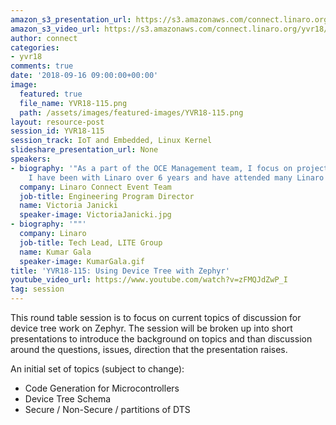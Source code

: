 ```yaml
---
amazon_s3_presentation_url: https://s3.amazonaws.com/connect.linaro.org/yvr18/presentations/yvr18-115.pdf
amazon_s3_video_url: https://s3.amazonaws.com/connect.linaro.org/yvr18/videos/yvr18-115.mp4
author: connect
categories:
- yvr18
comments: true
date: '2018-09-16 09:00:00+00:00'
image:
  featured: true
  file_name: YVR18-115.png
  path: /assets/images/featured-images/YVR18-115.png
layout: resource-post
session_id: YVR18-115
session_track: IoT and Embedded, Linux Kernel
slideshare_presentation_url: None
speakers:
- biography: '"As a part of the OCE Management team, I focus on project management.
    I have been with Linaro over 6 years and have attended many Linaro Connects."'
  company: Linaro Connect Event Team
  job-title: Engineering Program Director
  name: Victoria Janicki
  speaker-image: VictoriaJanicki.jpg
- biography: '""'
  company: Linaro
  job-title: Tech Lead, LITE Group
  name: Kumar Gala
  speaker-image: KumarGala.gif
title: 'YVR18-115: Using Device Tree with Zephyr'
youtube_video_url: https://www.youtube.com/watch?v=zFMQJdZwP_I
tag: session
---
```


This round table session is to focus on current topics of discussion for device tree work on Zephyr.  The session will be broken up into short presentations to introduce the background on topics and than discussion around the questions, issues, direction that the presentation raises.

An initial set of topics (subject to change):
* Code Generation for Microcontrollers
* Device Tree Schema
* Secure / Non-Secure / partitions of DTS
